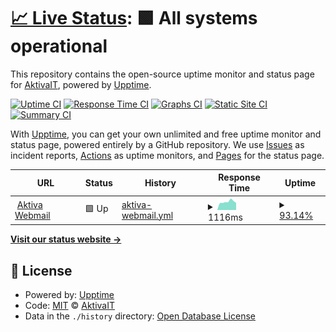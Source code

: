 # [📈 Live Status](https://AktivaIT.github.io/uptime): <!--live status--> **🟩 All systems operational**

This repository contains the open-source uptime monitor and status page for [AktivaIT](https://AktivaIT.github.io/uptime), powered by [Upptime](https://github.com/upptime/upptime).

[![Uptime CI](https://github.com/AktivaIT/uptime/workflows/Uptime%20CI/badge.svg)](https://github.com/AktivaIT/uptime/actions?query=workflow%3A%22Uptime+CI%22)
[![Response Time CI](https://github.com/AktivaIT/uptime/workflows/Response%20Time%20CI/badge.svg)](https://github.com/AktivaIT/uptime/actions?query=workflow%3A%22Response+Time+CI%22)
[![Graphs CI](https://github.com/AktivaIT/uptime/workflows/Graphs%20CI/badge.svg)](https://github.com/AktivaIT/uptime/actions?query=workflow%3A%22Graphs+CI%22)
[![Static Site CI](https://github.com/AktivaIT/uptime/workflows/Static%20Site%20CI/badge.svg)](https://github.com/AktivaIT/uptime/actions?query=workflow%3A%22Static+Site+CI%22)
[![Summary CI](https://github.com/AktivaIT/uptime/workflows/Summary%20CI/badge.svg)](https://github.com/AktivaIT/uptime/actions?query=workflow%3A%22Summary+CI%22)

With [Upptime](https://upptime.js.org), you can get your own unlimited and free uptime monitor and status page, powered entirely by a GitHub repository. We use [Issues](https://github.com/AktivaIT/uptime/issues) as incident reports, [Actions](https://github.com/AktivaIT/uptime/actions) as uptime monitors, and [Pages](https://AktivaIT.github.io/uptime) for the status page.

<!--start: status pages-->
<!-- This summary is generated by Upptime (https://github.com/upptime/upptime) -->
<!-- Do not edit this manually, your changes will be overwritten -->
<!-- prettier-ignore -->
| URL | Status | History | Response Time | Uptime |
| --- | ------ | ------- | ------------- | ------ |
| <img alt="" src="https://icons.duckduckgo.com/ip3/webmail.aktiva.com.au.ico" height="13"> [Aktiva Webmail](https://webmail.aktiva.com.au) | 🟩 Up | [aktiva-webmail.yml](https://github.com/AktivaIT/uptime/commits/HEAD/history/aktiva-webmail.yml) | <details><summary><img alt="Response time graph" src="./graphs/aktiva-webmail/response-time-week.png" height="20"> 1116ms</summary><br><a href="https://AktivaIT.github.io/uptime/history/aktiva-webmail"><img alt="Response time 1084" src="https://img.shields.io/endpoint?url=https%3A%2F%2Fraw.githubusercontent.com%2FAktivaIT%2Fuptime%2FHEAD%2Fapi%2Faktiva-webmail%2Fresponse-time.json"></a><br><a href="https://AktivaIT.github.io/uptime/history/aktiva-webmail"><img alt="24-hour response time 1040" src="https://img.shields.io/endpoint?url=https%3A%2F%2Fraw.githubusercontent.com%2FAktivaIT%2Fuptime%2FHEAD%2Fapi%2Faktiva-webmail%2Fresponse-time-day.json"></a><br><a href="https://AktivaIT.github.io/uptime/history/aktiva-webmail"><img alt="7-day response time 1116" src="https://img.shields.io/endpoint?url=https%3A%2F%2Fraw.githubusercontent.com%2FAktivaIT%2Fuptime%2FHEAD%2Fapi%2Faktiva-webmail%2Fresponse-time-week.json"></a><br><a href="https://AktivaIT.github.io/uptime/history/aktiva-webmail"><img alt="30-day response time 1084" src="https://img.shields.io/endpoint?url=https%3A%2F%2Fraw.githubusercontent.com%2FAktivaIT%2Fuptime%2FHEAD%2Fapi%2Faktiva-webmail%2Fresponse-time-month.json"></a><br><a href="https://AktivaIT.github.io/uptime/history/aktiva-webmail"><img alt="1-year response time 1084" src="https://img.shields.io/endpoint?url=https%3A%2F%2Fraw.githubusercontent.com%2FAktivaIT%2Fuptime%2FHEAD%2Fapi%2Faktiva-webmail%2Fresponse-time-year.json"></a></details> | <details><summary><a href="https://AktivaIT.github.io/uptime/history/aktiva-webmail">93.14%</a></summary><a href="https://AktivaIT.github.io/uptime/history/aktiva-webmail"><img alt="All-time uptime 94.86%" src="https://img.shields.io/endpoint?url=https%3A%2F%2Fraw.githubusercontent.com%2FAktivaIT%2Fuptime%2FHEAD%2Fapi%2Faktiva-webmail%2Fuptime.json"></a><br><a href="https://AktivaIT.github.io/uptime/history/aktiva-webmail"><img alt="24-hour uptime 52.00%" src="https://img.shields.io/endpoint?url=https%3A%2F%2Fraw.githubusercontent.com%2FAktivaIT%2Fuptime%2FHEAD%2Fapi%2Faktiva-webmail%2Fuptime-day.json"></a><br><a href="https://AktivaIT.github.io/uptime/history/aktiva-webmail"><img alt="7-day uptime 93.14%" src="https://img.shields.io/endpoint?url=https%3A%2F%2Fraw.githubusercontent.com%2FAktivaIT%2Fuptime%2FHEAD%2Fapi%2Faktiva-webmail%2Fuptime-week.json"></a><br><a href="https://AktivaIT.github.io/uptime/history/aktiva-webmail"><img alt="30-day uptime 94.86%" src="https://img.shields.io/endpoint?url=https%3A%2F%2Fraw.githubusercontent.com%2FAktivaIT%2Fuptime%2FHEAD%2Fapi%2Faktiva-webmail%2Fuptime-month.json"></a><br><a href="https://AktivaIT.github.io/uptime/history/aktiva-webmail"><img alt="1-year uptime 94.86%" src="https://img.shields.io/endpoint?url=https%3A%2F%2Fraw.githubusercontent.com%2FAktivaIT%2Fuptime%2FHEAD%2Fapi%2Faktiva-webmail%2Fuptime-year.json"></a></details>

<!--end: status pages-->

[**Visit our status website →**](https://AktivaIT.github.io/uptime)

## 📄 License

- Powered by: [Upptime](https://github.com/upptime/upptime)
- Code: [MIT](./LICENSE) © [AktivaIT](https://AktivaIT.github.io/uptime)
- Data in the `./history` directory: [Open Database License](https://opendatacommons.org/licenses/odbl/1-0/)
